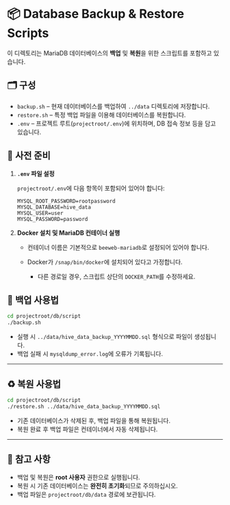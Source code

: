 # 📦 Database Backup & Restore Scripts

이 디렉토리는 MariaDB 데이터베이스의 **백업** 및 **복원**을 위한 스크립트를 포함하고 있습니다.

## 🗂 구성

- `backup.sh` – 현재 데이터베이스를 백업하여 `../data` 디렉토리에 저장합니다.
- `restore.sh` – 특정 백업 파일을 이용해 데이터베이스를 복원합니다.
- `.env` – 프로젝트 루트(`projectroot/.env`)에 위치하며, DB 접속 정보 등을 담고 있습니다.

## 🔧 사전 준비

1. **`.env` 파일 설정**

   `projectroot/.env`에 다음 항목이 포함되어 있어야 합니다:

   ```env
   MYSQL_ROOT_PASSWORD=rootpassword
   MYSQL_DATABASE=hive_data
   MYSQL_USER=user
   MYSQL_PASSWORD=password

2. **Docker 설치 및 MariaDB 컨테이너 실행**

   * 컨테이너 이름은 기본적으로 `beeweb-mariadb`로 설정되어 있어야 합니다.
   * Docker가 `/snap/bin/docker`에 설치되어 있다고 가정합니다.

     * 다른 경로일 경우, 스크립트 상단의 `DOCKER_PATH`를 수정하세요.



## 🧪 백업 사용법

```bash
cd projectroot/db/script
./backup.sh
```

* 실행 시 `../data/hive_data_backup_YYYYMMDD.sql` 형식으로 파일이 생성됩니다.
* 백업 실패 시 `mysqldump_error.log`에 오류가 기록됩니다.

---

## ♻️ 복원 사용법

```bash
cd projectroot/db/script
./restore.sh ../data/hive_data_backup_YYYYMMDD.sql
```

* 기존 데이터베이스가 삭제된 후, 백업 파일을 통해 복원됩니다.
* 복원 완료 후 백업 파일은 컨테이너에서 자동 삭제됩니다.

---

## 📌 참고 사항

* 백업 및 복원은 **root 사용자** 권한으로 실행됩니다.
* 복원 시 기존 데이터베이스는 **완전히 초기화**되므로 주의하십시오.
* 백업 파일은 `projectroot/db/data` 경로에 보관됩니다.
